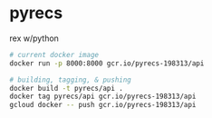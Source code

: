 # pyrecs
rex w/python

```bash
# current docker image
docker run -p 8000:8000 gcr.io/pyrecs-198313/api
```

```bash
# building, tagging, & pushing
docker build -t pyrecs/api .
docker tag pyrecs/api gcr.io/pyrecs-198313/api
gcloud docker -- push gcr.io/pyrecs-198313/api
```